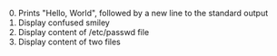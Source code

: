 0. Prints "Hello, World", followed by a new line to the standard output
1. Display confused smiley
2. Display content of /etc/passwd file
3. Display content of two files
